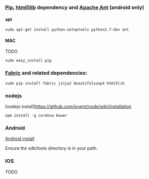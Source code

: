 ### [Pip](https://pypi.python.org/pypi/pip), [html5lib](https://pypi.python.org/pypi/html5lib) dependency and [Apache Ant](http://ant.apache.org/) (android only)

#### apt

```
sudo apt-get install python-setuptools python2.7-dev ant
```

#### MAC

TODO

```
sudo easy_install pip
```

### [Fabric](http://docs.fabfile.org) and related dependencies:

```
sudo pip install fabric jinja2 beautifulsoup4 html5lib
```

### nodejs

[nodejs install]https://github.com/joyent/node/wiki/installation

```
npm install -g cordova bower
```

### Android

[Android install](http://developer.android.com/sdk/installing/index.html)

Ensure the sdk/tools directory is in your path.

### IOS

TODO
